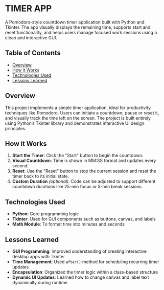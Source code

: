 # TIMER APP

A Pomodoro-style countdown timer application built with Python and Tkinter. The app visually displays the remaining time, supports start and reset functionality, and helps users manage focused work sessions using a clean and interactive GUI.

## Table of Contents

- [Overview](#overview)
- [How it Works](#how-it-works)
- [Technologies Used](#technologies-used)
- [Lessons Learned](#lessons-learned)

## Overview

This project implements a simple timer application, ideal for productivity techniques like Pomodoro. Users can initiate a countdown, pause or reset it, and visually track the time left on the screen. The project is built entirely using Python’s Tkinter library and demonstrates interactive UI design principles.

## How it Works

1. **Start the Timer**: Click the "Start" button to begin the countdown.
2. **Visual Countdown**: Time is shown in MM:SS format and updates every second.
3. **Reset**: Use the "Reset" button to stop the current session and reset the timer back to its initial state.
4. **Custom Duration** *(optional)*: Code can be adjusted to support different countdown durations like 25-min focus or 5-min break sessions.

## Technologies Used

- **Python**: Core programming logic
- **Tkinter**: Used for GUI components such as buttons, canvas, and labels
- **Math Module**: To format time into minutes and seconds

## Lessons Learned

- **GUI Programming**: Improved understanding of creating interactive desktop apps with Tkinter
- **Time Management**: Used `after()` method for scheduling recurring timer updates
- **Encapsulation**: Organized the timer logic within a class-based structure
- **Dynamic UI Updates**: Learned how to change canvas and label text dynamically during runtime
